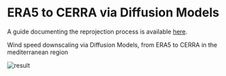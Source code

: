 # ERA5 to CERRA via Diffusion Models

A guide documenting the reprojection process is available [here](https://github.com/fmerizzi/ERA5-to-CERRA-via-Diffusion-Models/blob/main/how_to_reproject_CERRA.md).


Wind speed downscaling via Diffusion Models, from ERA5 to CERRA in the mediterranean region  

![result](https://github.com/fmerizzi/ERA5-to-CERRA-via-Diffusion-Models/blob/main/bigResult.png)
